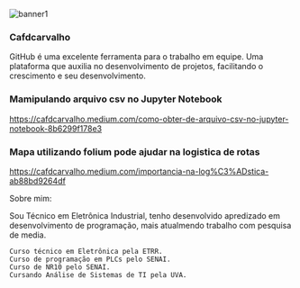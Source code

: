 <p align="center">

</p>



![banner1](https://user-images.githubusercontent.com/69130895/161449960-8cceacb3-675b-4aa1-abb6-45cb2e50e151.png)
### Cafdcarvalho



GitHub é uma excelente ferramenta para o trabalho em equipe. Uma plataforma que auxilia no desenvolvimento de projetos, facilitando o crescimento e seu desenvolvimento. 

### Mamipulando arquivo csv no Jupyter Notebook
https://cafdcarvalho.medium.com/como-obter-de-arquivo-csv-no-jupyter-notebook-8b6299f178e3


### Mapa utilizando folium pode ajudar na logistica de rotas
https://cafdcarvalho.medium.com/importancia-na-log%C3%ADstica-ab88bd9264df


Sobre mim:

Sou Técnico em Eletrônica Industrial, tenho desenvolvido apredizado em desenvolvimento de programação, mais atualmendo trabalho com pesquisa de media.

    Curso técnico em Eletrônica pela ETRR.
    Curso de programação em PLCs pelo SENAI.
    Curso de NR10 pelo SENAI.
    Cursando Análise de Sistemas de TI pela UVA.
    


